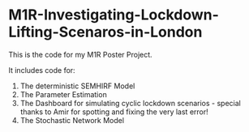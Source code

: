 # M1R-Investigating-Lockdown-Lifting-Scenaros-in-London
This is the code for my M1R Poster Project. 

It includes code for:
1. The deterministic SEMHIRF Model
2. The Parameter Estimation
3. The Dashboard for simulating cyclic lockdown scenarios - special thanks to Amir for spotting and fixing the very last error!
4. The Stochastic Network Model

